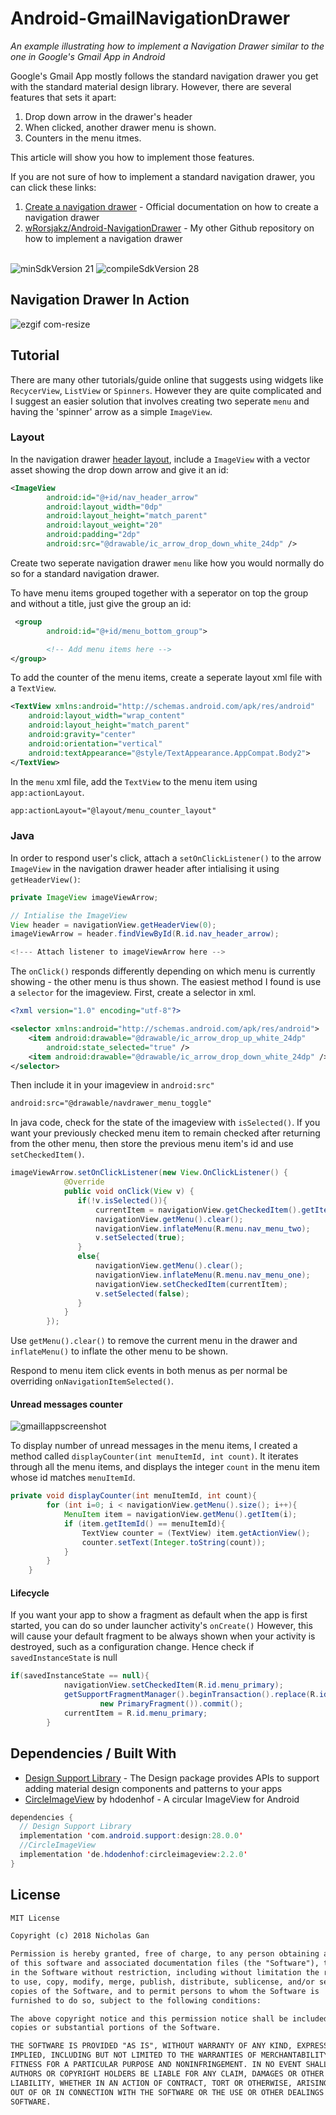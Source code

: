 # Android-GmailNavigationDrawer
_An example illustrating how to implement a Navigation Drawer similar to the one in Google's Gmail App in Android_

Google's Gmail App mostly follows the standard navigation drawer you get with the standard material design library. However, there are several  features that sets it apart:
1. Drop down arrow in the drawer's header
2. When clicked, another drawer menu is shown.
3. Counters in the menu itmes. 

This article will show you how to implement those features.

If you are not sure of how to implement a standard navigation drawer, you can click these links:
1. [Create a navigation drawer](https://developer.android.com/training/implementing-navigation/nav-drawer) - Official documentation on how to create a navigation drawer
2. [wRorsjakz/Android-NavigationDrawer](https://github.com/wRorsjakz/Android-NavigationDrawer) - My other Github repository on how to implement a navigation drawer

<br>
<img src="https://img.shields.io/badge/minSdkVersion-21-red.svg?style=true" alt="minSdkVersion 21" data-canonical-src="https://img.shields.io/badge/minSdkVersion-24-red.svg?style=true" style="max-width:100%;">
<img src=https://img.shields.io/badge/compileSdkVersion-28-brightgreen.svg alt="compileSdkVersion 28" data-canonical-src="https://img.shields.io/badge/compileSdkVersion-27-yellow.svg?style=true" style="max-width:100%;">

## Navigation Drawer In Action
![ezgif com-resize](https://user-images.githubusercontent.com/39665412/50374360-dba49b80-0627-11e9-9047-52cb7a78b592.gif)

## Tutorial
There are many other tutorials/guide online that suggests using widgets like `RecycerView`, `ListView` or `Spinners`. However they are quite complicated and I suggest an easier solution that involves creating two seperate `menu` and having the 'spinner' arrow as a simple `ImageView`.
### Layout
In the navigation drawer [header layout](https://github.com/wRorsjakz/Android-GmailNavigationDrawer/blob/master/app/src/main/res/layout/nav_header_layout.xml), include a `ImageView` with a vector asset showing the drop down arrow and give it an id:
```xml
<ImageView
        android:id="@+id/nav_header_arrow"
        android:layout_width="0dp"
        android:layout_height="match_parent"
        android:layout_weight="20"
        android:padding="2dp"
        android:src="@drawable/ic_arrow_drop_down_white_24dp" />
```
Create two seperate navigation drawer `menu` like how you would normally do so for a standard navigation drawer.

To have menu items grouped together with a seperator on top the group and without a title, just give the group an id:
```xml
 <group
        android:id="@+id/menu_bottom_group">

        <!-- Add menu items here -->
</group>
```
To add the counter of the menu items, create a seperate layout xml file with a `TextView`.
```xml
<TextView xmlns:android="http://schemas.android.com/apk/res/android"
    android:layout_width="wrap_content"
    android:layout_height="match_parent"
    android:gravity="center"
    android:orientation="vertical"
    android:textAppearance="@style/TextAppearance.AppCompat.Body2">
</TextView>
```
In the `menu` xml file, add the `TextView` to the menu item using `app:actionLayout`.
```xml
app:actionLayout="@layout/menu_counter_layout"
```
### Java
In order to respond user's click, attach a `setOnClickListener()` to the arrow `ImageView` in the navigation drawer header after intialising it using `getHeaderView()`:

```java
private ImageView imageViewArrow;

// Intialise the ImageView
View header = navigationView.getHeaderView(0);
imageViewArrow = header.findViewById(R.id.nav_header_arrow);

<!--- Attach listener to imageViewArrow here -->

```

The `onClick()` responds differently depending on which menu is currently showing - the other menu is thus shown. The easiest method I found is use a `selector` for the imageview. First, create a selector in xml.

```xml
<?xml version="1.0" encoding="utf-8"?>

<selector xmlns:android="http://schemas.android.com/apk/res/android">
    <item android:drawable="@drawable/ic_arrow_drop_up_white_24dp"
        android:state_selected="true" />
    <item android:drawable="@drawable/ic_arrow_drop_down_white_24dp" />
</selector>
```

Then include it in your imageview in `android:src"`

```xml
android:src="@drawable/navdrawer_menu_toggle"
```
In java code, check for the state of the imageview with `isSelected()`. If you want your previously checked menu item to remain checked after returning from the other menu, then store the previous menu item's id and use `setCheckedItem()`.

```java
imageViewArrow.setOnClickListener(new View.OnClickListener() {
            @Override
            public void onClick(View v) {
               if(!v.isSelected()){
                   currentItem = navigationView.getCheckedItem().getItemId();
                   navigationView.getMenu().clear();
                   navigationView.inflateMenu(R.menu.nav_menu_two);
                   v.setSelected(true);
               }
               else{
                   navigationView.getMenu().clear();
                   navigationView.inflateMenu(R.menu.nav_menu_one);
                   navigationView.setCheckedItem(currentItem);
                   v.setSelected(false);
               }
            }
        });
```

Use `getMenu().clear()` to remove the current menu in the drawer and `inflateMenu()` to inflate the other menu to be shown.

Respond to menu item click events in both menus as per normal be overriding `onNavigationItemSelected()`.

#### Unread messages counter
![gmaillappscreenshot](https://user-images.githubusercontent.com/39665412/50374153-c1b58980-0624-11e9-91e0-a308c349aa92.jpg)

To display number of unread messages in the menu items, I created a method called `displayCounter(int menuItemId, int count)`. It iterates through all the menu items, and displays the integer `count` in the menu item whose id matches `menuItemId`.
```java
private void displayCounter(int menuItemId, int count){
        for (int i=0; i < navigationView.getMenu().size(); i++){
            MenuItem item = navigationView.getMenu().getItem(i);
            if (item.getItemId() == menuItemId){
                TextView counter = (TextView) item.getActionView();
                counter.setText(Integer.toString(count));
            }
        }
    }
```

#### Lifecycle

If you want your app to show a fragment as default when the app is first started, you can do so under launcher activity's `onCreate()` However, this will cause your default fragment to be always shown when your activity is destroyed, such as a configuration change. Hence check if `savedInstanceState` is null

```java
if(savedInstanceState == null){
            navigationView.setCheckedItem(R.id.menu_primary);
            getSupportFragmentManager().beginTransaction().replace(R.id.main_framelayout_id,
                    new PrimaryFragment()).commit();
            currentItem = R.id.menu_primary;
        }
```

## Dependencies / Built With 
- [Design Support Library](https://developer.android.com/reference/android/support/design/package-summary) - The Design package provides APIs to support adding material design components and patterns to your apps
- [CircleImageView](https://github.com/hdodenhof/CircleImageView) by hdodenhof - A circular ImageView for Android 
```java
dependencies {
  // Design Support Library
  implementation 'com.android.support:design:28.0.0'
  //CircleImageView
  implementation 'de.hdodenhof:circleimageview:2.2.0'
}
```
## License
```tex
MIT License

Copyright (c) 2018 Nicholas Gan

Permission is hereby granted, free of charge, to any person obtaining a copy
of this software and associated documentation files (the "Software"), to deal
in the Software without restriction, including without limitation the rights
to use, copy, modify, merge, publish, distribute, sublicense, and/or sell
copies of the Software, and to permit persons to whom the Software is
furnished to do so, subject to the following conditions:

The above copyright notice and this permission notice shall be included in all
copies or substantial portions of the Software.

THE SOFTWARE IS PROVIDED "AS IS", WITHOUT WARRANTY OF ANY KIND, EXPRESS OR
IMPLIED, INCLUDING BUT NOT LIMITED TO THE WARRANTIES OF MERCHANTABILITY,
FITNESS FOR A PARTICULAR PURPOSE AND NONINFRINGEMENT. IN NO EVENT SHALL THE
AUTHORS OR COPYRIGHT HOLDERS BE LIABLE FOR ANY CLAIM, DAMAGES OR OTHER
LIABILITY, WHETHER IN AN ACTION OF CONTRACT, TORT OR OTHERWISE, ARISING FROM,
OUT OF OR IN CONNECTION WITH THE SOFTWARE OR THE USE OR OTHER DEALINGS IN THE
SOFTWARE.
```